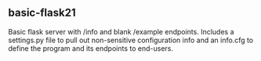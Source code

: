 ## basic-flask21

Basic flask server with /info and blank /example endpoints. Includes a settings.py file to pull out non-sensitive configuration info and an info.cfg to define the program and its endpoints to end-users.

